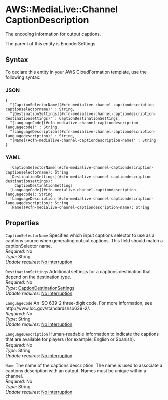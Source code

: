 # AWS::MediaLive::Channel CaptionDescription<a name="aws-properties-medialive-channel-captiondescription"></a>

The encoding information for output captions\.

The parent of this entity is EncoderSettings\.

## Syntax<a name="aws-properties-medialive-channel-captiondescription-syntax"></a>

To declare this entity in your AWS CloudFormation template, use the following syntax:

### JSON<a name="aws-properties-medialive-channel-captiondescription-syntax.json"></a>

```
{
  "[CaptionSelectorName](#cfn-medialive-channel-captiondescription-captionselectorname)" : String,
  "[DestinationSettings](#cfn-medialive-channel-captiondescription-destinationsettings)" : CaptionDestinationSettings,
  "[LanguageCode](#cfn-medialive-channel-captiondescription-languagecode)" : String,
  "[LanguageDescription](#cfn-medialive-channel-captiondescription-languagedescription)" : String,
  "[Name](#cfn-medialive-channel-captiondescription-name)" : String
}
```

### YAML<a name="aws-properties-medialive-channel-captiondescription-syntax.yaml"></a>

```
  [CaptionSelectorName](#cfn-medialive-channel-captiondescription-captionselectorname): String
  [DestinationSettings](#cfn-medialive-channel-captiondescription-destinationsettings):
    CaptionDestinationSettings
  [LanguageCode](#cfn-medialive-channel-captiondescription-languagecode): String
  [LanguageDescription](#cfn-medialive-channel-captiondescription-languagedescription): String
  [Name](#cfn-medialive-channel-captiondescription-name): String
```

## Properties<a name="aws-properties-medialive-channel-captiondescription-properties"></a>

`CaptionSelectorName` <a name="cfn-medialive-channel-captiondescription-captionselectorname"></a>
Specifies which input captions selector to use as a captions source when generating output captions\. This field should match a captionSelector name\.  
_Required_: No  
_Type_: String  
_Update requires_: [No interruption](https://docs.aws.amazon.com/AWSCloudFormation/latest/UserGuide/using-cfn-updating-stacks-update-behaviors.html#update-no-interrupt)

`DestinationSettings` <a name="cfn-medialive-channel-captiondescription-destinationsettings"></a>
Additional settings for a captions destination that depend on the destination type\.  
_Required_: No  
_Type_: [CaptionDestinationSettings](aws-properties-medialive-channel-captiondestinationsettings.md)  
_Update requires_: [No interruption](https://docs.aws.amazon.com/AWSCloudFormation/latest/UserGuide/using-cfn-updating-stacks-update-behaviors.html#update-no-interrupt)

`LanguageCode` <a name="cfn-medialive-channel-captiondescription-languagecode"></a>
An ISO 639\-2 three\-digit code\. For more information, see http://www\.loc\.gov/standards/iso639\-2/\.  
_Required_: No  
_Type_: String  
_Update requires_: [No interruption](https://docs.aws.amazon.com/AWSCloudFormation/latest/UserGuide/using-cfn-updating-stacks-update-behaviors.html#update-no-interrupt)

`LanguageDescription` <a name="cfn-medialive-channel-captiondescription-languagedescription"></a>
Human\-readable information to indicate the captions that are available for players \(for example, English or Spanish\)\.  
_Required_: No  
_Type_: String  
_Update requires_: [No interruption](https://docs.aws.amazon.com/AWSCloudFormation/latest/UserGuide/using-cfn-updating-stacks-update-behaviors.html#update-no-interrupt)

`Name` <a name="cfn-medialive-channel-captiondescription-name"></a>
The name of the captions description\. The name is used to associate a captions description with an output\. Names must be unique within a channel\.  
_Required_: No  
_Type_: String  
_Update requires_: [No interruption](https://docs.aws.amazon.com/AWSCloudFormation/latest/UserGuide/using-cfn-updating-stacks-update-behaviors.html#update-no-interrupt)
